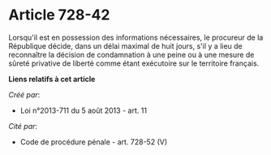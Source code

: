 # Article 728-42

Lorsqu'il est en possession des informations nécessaires, le procureur de la République décide, dans un délai maximal de huit
jours, s'il y a lieu de reconnaître la décision de condamnation à une peine ou à une mesure de sûreté privative de liberté
comme étant exécutoire sur le territoire français.

**Liens relatifs à cet article**

_Créé par_:

  - Loi n°2013-711 du 5 août 2013 - art. 11

_Cité par_:

  - Code de procédure pénale - art. 728-52 (V)
